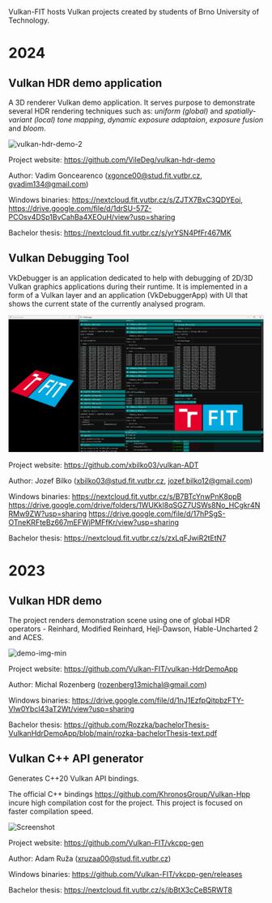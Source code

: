 Vulkan-FIT hosts Vulkan projects created by students of Brno University of Technology.

# 2024
## Vulkan HDR demo application

A 3D renderer Vulkan demo application. It serves purpose to demonstrate several HDR rendering techniques such as: _uniform (global)_ and _spatially-variant (local) tone mapping_, _dynamic exposure adaptaion_, _exposure fusion_ and _bloom_.

![vulkan-hdr-demo-2](https://github.com/Vulkan-FIT/.github/assets/84181987/9ec1b82e-a11d-43d8-9b4a-dff010541520)

Project website: <https://github.com/VileDeg/vulkan-hdr-demo>

Author: Vadim Goncearenco (xgonce00@stud.fit.vutbr.cz, gvadim134@gmail.com)

Windows binaries: <https://nextcloud.fit.vutbr.cz/s/ZJTX7BxC3QDYEoi>, <https://drive.google.com/file/d/1drSU-57Z-PCOsv4DSp1BvCahBa4XEOuH/view?usp=sharing>

Bachelor thesis: <https://nextcloud.fit.vutbr.cz/s/yrYSN4PfFr467MK>

## Vulkan Debugging Tool

VkDebugger is an application dedicated to help with debugging of 2D/3D Vulkan graphics applications during their runtime. It is implemented in a form of a Vulkan layer and an application (VkDebuggerApp) with UI that shows the current state of the currently analysed program.

![vulkan-debugger](https://raw.githubusercontent.com/Vulkan-FIT/.github/main/profile/vkDebuggerDemo.png)

Project website: <https://github.com/xbilko03/vulkan-ADT>

Author: Jozef Bilko (xbilko03@stud.fit.vutbr.cz, jozef.bilko12@gmail.com)

Windows binaries: 
<https://nextcloud.fit.vutbr.cz/s/B7BTcYnwPnK8ppB>
<https://drive.google.com/drive/folders/1WUKkl8qSGZ7USWs8No_HCgkr4NRMw9ZW?usp=sharing>
<https://drive.google.com/file/d/17hPSgS-OTneKRFteBz667mEFWjPMFfKr/view?usp=sharing>

Bachelor thesis: <https://nextcloud.fit.vutbr.cz/s/zxLqFJwiR2tEtN7>


# 2023

## Vulkan HDR demo

The project renders demonstration scene using one of global HDR operators - Reinhard, Modified Reinhard, Hejl-Dawson, Hable-Uncharted 2 and ACES. 

![demo-img-min](https://github.com/Vulkan-FIT/.github/assets/56408811/aaf946c8-a6ce-4c5b-a815-4dbb239b504a)

Project website: <https://github.com/Vulkan-FIT/vulkan-HdrDemoApp>

Author: Michal Rozenberg (rozenberg13michal@gmail.com)

Windows binaries: https://drive.google.com/file/d/1nJ1EzfpQitpbzFTY-Vlw0Ybcl43aT2Wt/view?usp=sharing

Bachelor thesis: https://github.com/Rozzka/bachelorThesis-VulkanHdrDemoApp/blob/main/rozka-bachelorThesis-text.pdf


## Vulkan C++ API generator

Generates C++20 Vulkan API bindings.

The official C++ bindings <https://github.com/KhronosGroup/Vulkan-Hpp>
incure high compilation cost for the project.
This project is focused on faster compilation speed.

![Screenshot](https://github.com/Vulkan-FIT/vkcpp-gen/raw/main/doc/screenshot.png)

Project website: <https://github.com/Vulkan-FIT/vkcpp-gen>

Author: Adam Ruža (xruzaa00@stud.fit.vutbr.cz)

Windows binaries: <https://github.com/Vulkan-FIT/vkcpp-gen/releases>

Bachelor thesis: <https://nextcloud.fit.vutbr.cz/s/ibBtX3cCeB5RWT8>
